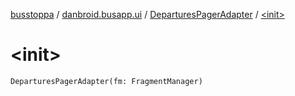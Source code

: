 [busstoppa](../../index.md) / [danbroid.busapp.ui](../index.md) / [DeparturesPagerAdapter](index.md) / [&lt;init&gt;](./-init-.md)

# &lt;init&gt;

`DeparturesPagerAdapter(fm: FragmentManager)`